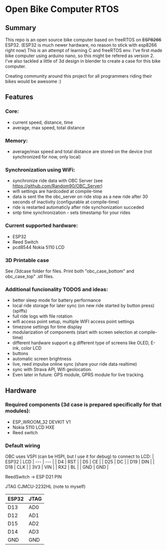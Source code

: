 # Open Bike Computer RTOS

## Summary
This repo is an open source bike computer based on freeRTOS on ~~ESP8266~~ ESP32. (ESP32 is much newer hardware, no reason to stick with esp8266 right now)
This is an attempt of learning C and freeRTOS env. I've first made bike computer using arduino nano, so this might be refered as version 2. I've also tackled a little of 3d design in blender to create a case for this bike computer.

Creating community around this project for all programmers riding their bikes would be awesome :)


## Features
### Core:
- current speed, distance, time
- average, max speed, total distance

### Memory:
- average/max speed and total distance are stored on the device (not synchronized for now, only local)

### Synchronization using WiFi:
- synchronize ride data with OBC Server (see https://github.com/Random90/OBC_Server)
- wifi settings are hardcoded at compile-time
- data is sent the the obc_server on ride stop as a new ride after 30 seconds of inactivity (configurable at compile-time)
- ride is restarted automaticly after ride synchonization succeded
- sntp time synchronization - sets timestamp for your rides 
### Current supported hardware:
- ESP32
- Reed Switch
- pcd8544 Nokia 5110 LCD

### 3D Printable case
See /3dcase folder for files. Print both "obc_case_bottom" and obc_case_top" .stl files.

### Additional funcionality TODOS and ideas:
- better sleep mode for battery performance
- local ride storage for later sync (on new ride started by button press) (spiffs)
- full ride logs with file rotation
- wifi access point setup, multiple WIFI access point settings
- timezone settings for time display
- modularization of components (start with screen selection at compile-time)
- different hardware support e.g different type of screens like OLED, E-ink, color LCD
- buttons
- automatic screen brightness
- live, reed impulse online sync (share your ride data realtime)
- sync with Strava API, Wifi geolocation.
- Even later in future: GPS module, GPRS module for live tracking. 


## Hardware

### Required components (3d case is prepared specifically for that modules):
- ESP_WROOM_32 DEVKIT V1 
- Nokia 5110 LCD HXE
- Reed switch

### Default wiring
OBC uses VSPI (can be HSPI, but I use it for debug) to connect to LCD:
| ESP32 | LCD |
--- | --- |
| D4 | RST |
| D5 | CE |
| D25 | DC |
| D19 | DIN |
| D18 | CLK |
| 3V3 | VIN |
| RX2 | BL |
| GND | GND |

ReedSwitch -> ESP D21 PIN

JTAG CJMCU-2232HL (note to myself)

| ESP32 | JTAG |
--- | --- |
| D13 | AD0 |
| D12 | AD1 |
| D15 | AD2 |
| D14 | AD3 |
| GND | GND |